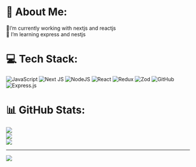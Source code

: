 # 💫 About Me:
🔭I’m currently working with nextjs and reactjs<br>🌱 I’m learning express and  nestjs <br>


# 💻 Tech Stack:
![JavaScript](https://img.shields.io/badge/javascript-%23323330.svg?style=for-the-badge&logo=javascript&logoColor=%23F7DF1E) ![Next JS](https://img.shields.io/badge/Next-black?style=for-the-badge&logo=next.js&logoColor=white) ![NodeJS](https://img.shields.io/badge/node.js-6DA55F?style=for-the-badge&logo=node.js&logoColor=white) ![React](https://img.shields.io/badge/react-%2320232a.svg?style=for-the-badge&logo=react&logoColor=%2361DAFB) ![Redux](https://img.shields.io/badge/redux-%23593d88.svg?style=for-the-badge&logo=redux&logoColor=white) ![Zod](https://img.shields.io/badge/zod-%233068b7.svg?style=for-the-badge&logo=zod&logoColor=white) ![GitHub](https://img.shields.io/badge/github-%23121011.svg?style=for-the-badge&logo=github&logoColor=white) ![Express.js](https://img.shields.io/badge/express.js-%23404d59.svg?style=for-the-badge&logo=express&logoColor=%2361DAFB)
# 📊 GitHub Stats:
![](https://github-readme-stats.vercel.app/api?username=esih84&theme=dark&hide_border=false&include_all_commits=true&count_private=true)<br/>
![](https://github-readme-streak-stats.herokuapp.com/?user=esih84&theme=dark&hide_border=false)<br/>
![](https://github-readme-stats.vercel.app/api/top-langs/?username=esih84&theme=dark&hide_border=false&include_all_commits=true&count_private=true&layout=compact)

---
[![](https://visitcount.itsvg.in/api?id=esih84&icon=0&color=0)](https://visitcount.itsvg.in)

<!-- Proudly created with GPRM ( https://gprm.itsvg.in ) -->
